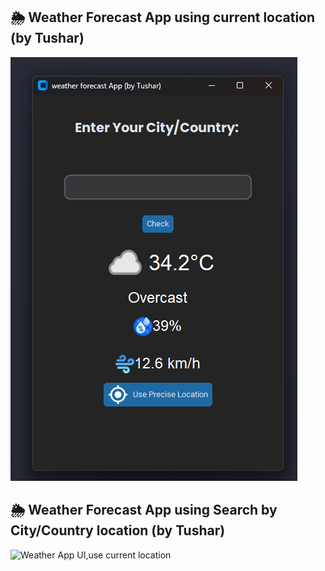 ## 🌦 Weather Forecast App using current location (by Tushar)

![Weather App UI,use current location ](https://github.com/tushhub/Python-weather-forecast-desktop-application/blob/main/Screenshot%202025-04-15%20105136.png?raw=true)


## 🌦 Weather Forecast App using Search by City/Country location (by Tushar)

![Weather App UI,use current location ]([https://github.com/tushhub/Python-weather-forecast-desktop-application/blob/main/Screenshot%202025-04-15%20105136.png?raw=true](https://github.com/tushhub/Python-weather-forecast-desktop-application/blob/main/Screenshot%202025-04-15%20105155.png?raw=true))
